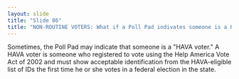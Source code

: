 ```yaml
---
layout: slide
title: "Slide 86"
title: "NON-ROUTINE VOTERS: What if a Poll Pad indivates someone is a HAVA voter?"
---
```


Sometimes, the Poll Pad may indicate that someone is a "HAVA voter." A HAVA voter is someone who registered to vote using the Help America Vote Act of 2002 and must show acceptable identification from the HAVA-eligible list of IDs the first time he or she votes in a federal election in the state.
